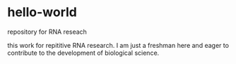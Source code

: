 # hello-world
repository for RNA reseach

this work for repititive RNA research. I am just a freshman here and eager to contribute to the development of biological science.
